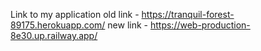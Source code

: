 Link to my application
old link - https://tranquil-forest-89175.herokuapp.com/
new link - https://web-production-8e30.up.railway.app/